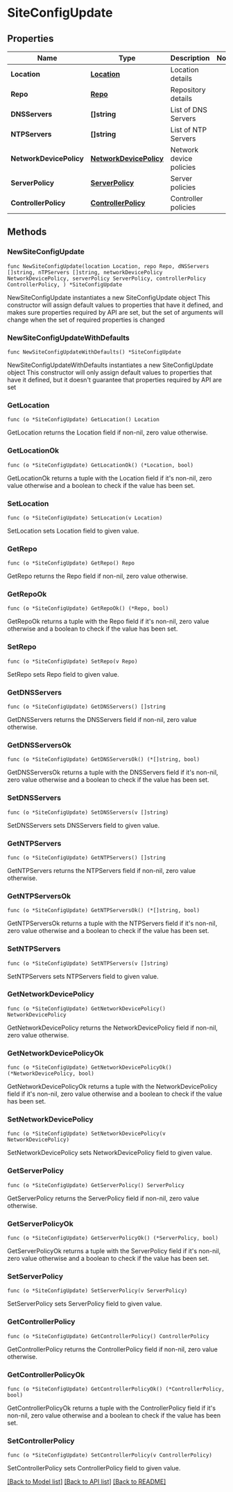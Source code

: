# SiteConfigUpdate

## Properties

Name | Type | Description | Notes
------------ | ------------- | ------------- | -------------
**Location** | [**Location**](Location.md) | Location details | 
**Repo** | [**Repo**](Repo.md) | Repository details | 
**DNSServers** | **[]string** | List of DNS Servers | 
**NTPServers** | **[]string** | List of NTP Servers | 
**NetworkDevicePolicy** | [**NetworkDevicePolicy**](NetworkDevicePolicy.md) | Network device policies | 
**ServerPolicy** | [**ServerPolicy**](ServerPolicy.md) | Server policies | 
**ControllerPolicy** | [**ControllerPolicy**](ControllerPolicy.md) | Controller policies | 

## Methods

### NewSiteConfigUpdate

`func NewSiteConfigUpdate(location Location, repo Repo, dNSServers []string, nTPServers []string, networkDevicePolicy NetworkDevicePolicy, serverPolicy ServerPolicy, controllerPolicy ControllerPolicy, ) *SiteConfigUpdate`

NewSiteConfigUpdate instantiates a new SiteConfigUpdate object
This constructor will assign default values to properties that have it defined,
and makes sure properties required by API are set, but the set of arguments
will change when the set of required properties is changed

### NewSiteConfigUpdateWithDefaults

`func NewSiteConfigUpdateWithDefaults() *SiteConfigUpdate`

NewSiteConfigUpdateWithDefaults instantiates a new SiteConfigUpdate object
This constructor will only assign default values to properties that have it defined,
but it doesn't guarantee that properties required by API are set

### GetLocation

`func (o *SiteConfigUpdate) GetLocation() Location`

GetLocation returns the Location field if non-nil, zero value otherwise.

### GetLocationOk

`func (o *SiteConfigUpdate) GetLocationOk() (*Location, bool)`

GetLocationOk returns a tuple with the Location field if it's non-nil, zero value otherwise
and a boolean to check if the value has been set.

### SetLocation

`func (o *SiteConfigUpdate) SetLocation(v Location)`

SetLocation sets Location field to given value.


### GetRepo

`func (o *SiteConfigUpdate) GetRepo() Repo`

GetRepo returns the Repo field if non-nil, zero value otherwise.

### GetRepoOk

`func (o *SiteConfigUpdate) GetRepoOk() (*Repo, bool)`

GetRepoOk returns a tuple with the Repo field if it's non-nil, zero value otherwise
and a boolean to check if the value has been set.

### SetRepo

`func (o *SiteConfigUpdate) SetRepo(v Repo)`

SetRepo sets Repo field to given value.


### GetDNSServers

`func (o *SiteConfigUpdate) GetDNSServers() []string`

GetDNSServers returns the DNSServers field if non-nil, zero value otherwise.

### GetDNSServersOk

`func (o *SiteConfigUpdate) GetDNSServersOk() (*[]string, bool)`

GetDNSServersOk returns a tuple with the DNSServers field if it's non-nil, zero value otherwise
and a boolean to check if the value has been set.

### SetDNSServers

`func (o *SiteConfigUpdate) SetDNSServers(v []string)`

SetDNSServers sets DNSServers field to given value.


### GetNTPServers

`func (o *SiteConfigUpdate) GetNTPServers() []string`

GetNTPServers returns the NTPServers field if non-nil, zero value otherwise.

### GetNTPServersOk

`func (o *SiteConfigUpdate) GetNTPServersOk() (*[]string, bool)`

GetNTPServersOk returns a tuple with the NTPServers field if it's non-nil, zero value otherwise
and a boolean to check if the value has been set.

### SetNTPServers

`func (o *SiteConfigUpdate) SetNTPServers(v []string)`

SetNTPServers sets NTPServers field to given value.


### GetNetworkDevicePolicy

`func (o *SiteConfigUpdate) GetNetworkDevicePolicy() NetworkDevicePolicy`

GetNetworkDevicePolicy returns the NetworkDevicePolicy field if non-nil, zero value otherwise.

### GetNetworkDevicePolicyOk

`func (o *SiteConfigUpdate) GetNetworkDevicePolicyOk() (*NetworkDevicePolicy, bool)`

GetNetworkDevicePolicyOk returns a tuple with the NetworkDevicePolicy field if it's non-nil, zero value otherwise
and a boolean to check if the value has been set.

### SetNetworkDevicePolicy

`func (o *SiteConfigUpdate) SetNetworkDevicePolicy(v NetworkDevicePolicy)`

SetNetworkDevicePolicy sets NetworkDevicePolicy field to given value.


### GetServerPolicy

`func (o *SiteConfigUpdate) GetServerPolicy() ServerPolicy`

GetServerPolicy returns the ServerPolicy field if non-nil, zero value otherwise.

### GetServerPolicyOk

`func (o *SiteConfigUpdate) GetServerPolicyOk() (*ServerPolicy, bool)`

GetServerPolicyOk returns a tuple with the ServerPolicy field if it's non-nil, zero value otherwise
and a boolean to check if the value has been set.

### SetServerPolicy

`func (o *SiteConfigUpdate) SetServerPolicy(v ServerPolicy)`

SetServerPolicy sets ServerPolicy field to given value.


### GetControllerPolicy

`func (o *SiteConfigUpdate) GetControllerPolicy() ControllerPolicy`

GetControllerPolicy returns the ControllerPolicy field if non-nil, zero value otherwise.

### GetControllerPolicyOk

`func (o *SiteConfigUpdate) GetControllerPolicyOk() (*ControllerPolicy, bool)`

GetControllerPolicyOk returns a tuple with the ControllerPolicy field if it's non-nil, zero value otherwise
and a boolean to check if the value has been set.

### SetControllerPolicy

`func (o *SiteConfigUpdate) SetControllerPolicy(v ControllerPolicy)`

SetControllerPolicy sets ControllerPolicy field to given value.



[[Back to Model list]](../README.md#documentation-for-models) [[Back to API list]](../README.md#documentation-for-api-endpoints) [[Back to README]](../README.md)


